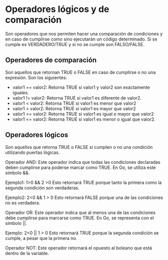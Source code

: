 # Operadores lógicos y de comparación

Son operadores que nos permiten hacer una comparación de condiciones y en caso de cumplirse como sino ejecutarán un código determinado. Si se cumple es VERDADERO/TRUE y si no se cumple son FALSO/FALSE.

## Operadores de comparación

Son aquellos que retornan TRUE o FALSE en caso de cumplirse o no una expresión. Son los siguientes:

* valor1 == valor2: Retorna TRUE si valor1 y valor2 son exactamente iguales.
* valor1 != valor2: Retorna TRUE si valor1 es diferente de valor2.
* valor1 < valor2: Retorna TRUE si valor1 es menor que valor2
* valor1 > valor2: Retorna TRUE si valor1 es mayor que valor2
* valor1 >= valor2: Retorna TRUE si valor1 es igual o mayor que valor2
* valor1 <= valor2: Retorna TRUE si valor1 es menor o igual que valor2.

## Operadores lógicos
Son aquellos que retorna TRUE o FALSE si cumplen o no una condición utilizando puertas lógicas.

Operador AND:
Este operador indica que todas las condiciones declaradas deben cumplirse para poderse marcar como TRUE. En Go, se utiliza este símbolo &&.

Ejemplo1: 1>0 && 2 >0 Esto retornará TRUE porque tanto la primera como la segunda condición son verdaderas.

Ejemplo2: 2<0 && 1 > 0 Esto retornará FALSE porque una de las condiciones no es verdadera.

Operador OR:
Este operador indica que al menos una de las condiciones debe cumplirse para marcarse como TRUE. En Go, se representa con el símbolo ||.

Ejemplo: 2<0 || 1 > 0 Esto retornará TRUE porque la segunda condición se cumple, a pesar que la primera no.

Operador NOT:
Este operador retornará el opuesto al boleano que está dentro de la variable.